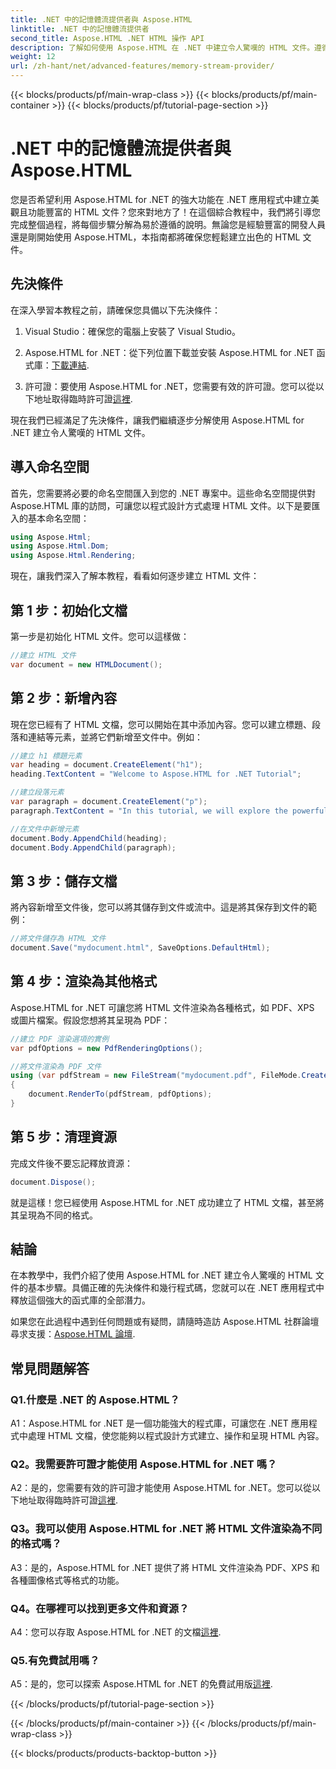 ```yaml
---
title: .NET 中的記憶體流提供者與 Aspose.HTML
linktitle: .NET 中的記憶體流提供者
second_title: Aspose.HTML .NET HTML 操作 API
description: 了解如何使用 Aspose.HTML 在 .NET 中建立令人驚嘆的 HTML 文件。遵循我們的分步教程並釋放 HTML 操作的力量。
weight: 12
url: /zh-hant/net/advanced-features/memory-stream-provider/
---
```


{{< blocks/products/pf/main-wrap-class >}}
{{< blocks/products/pf/main-container >}}
{{< blocks/products/pf/tutorial-page-section >}}

# .NET 中的記憶體流提供者與 Aspose.HTML


您是否希望利用 Aspose.HTML for .NET 的強大功能在 .NET 應用程式中建立美觀且功能豐富的 HTML 文件？您來對地方了！在這個綜合教程中，我們將引導您完成整個過程，將每個步驟分解為易於遵循的說明。無論您是經驗豐富的開發人員還是剛開始使用 Aspose.HTML，本指南都將確保您輕鬆建立出色的 HTML 文件。

## 先決條件

在深入學習本教程之前，請確保您具備以下先決條件：

1. Visual Studio：確保您的電腦上安裝了 Visual Studio。

2.  Aspose.HTML for .NET：從下列位置下載並安裝 Aspose.HTML for .NET 函式庫：[下載連結](https://releases.aspose.com/html/net/).

3. 許可證：要使用 Aspose.HTML for .NET，您需要有效的許可證。您可以從以下地址取得臨時許可證[這裡](https://purchase.aspose.com/temporary-license/).

現在我們已經滿足了先決條件，讓我們繼續逐步分解使用 Aspose.HTML for .NET 建立令人驚嘆的 HTML 文件。

## 導入命名空間

首先，您需要將必要的命名空間匯入到您的 .NET 專案中。這些命名空間提供對 Aspose.HTML 庫的訪問，可讓您以程式設計方式處理 HTML 文件。以下是要匯入的基本命名空間：

```csharp
using Aspose.Html;
using Aspose.Html.Dom;
using Aspose.Html.Rendering;
```

現在，讓我們深入了解本教程，看看如何逐步建立 HTML 文件：

## 第 1 步：初始化文檔

第一步是初始化 HTML 文件。您可以這樣做：

```csharp
//建立 HTML 文件
var document = new HTMLDocument();
```

## 第 2 步：新增內容

現在您已經有了 HTML 文檔，您可以開始在其中添加內容。您可以建立標題、段落和連結等元素，並將它們新增至文件中。例如：

```csharp
//建立 h1 標題元素
var heading = document.CreateElement("h1");
heading.TextContent = "Welcome to Aspose.HTML for .NET Tutorial";

//建立段落元素
var paragraph = document.CreateElement("p");
paragraph.TextContent = "In this tutorial, we will explore the powerful features of Aspose.HTML for .NET.";

//在文件中新增元素
document.Body.AppendChild(heading);
document.Body.AppendChild(paragraph);
```

## 第 3 步：儲存文檔

將內容新增至文件後，您可以將其儲存到文件或流中。這是將其保存到文件的範例：

```csharp
//將文件儲存為 HTML 文件
document.Save("mydocument.html", SaveOptions.DefaultHtml);
```

## 第 4 步：渲染為其他格式

Aspose.HTML for .NET 可讓您將 HTML 文件渲染為各種格式，如 PDF、XPS 或圖片檔案。假設您想將其呈現為 PDF：

```csharp
//建立 PDF 渲染選項的實例
var pdfOptions = new PdfRenderingOptions();

//將文件渲染為 PDF 文件
using (var pdfStream = new FileStream("mydocument.pdf", FileMode.Create))
{
    document.RenderTo(pdfStream, pdfOptions);
}
```

## 第 5 步：清理資源

完成文件後不要忘記釋放資源：

```csharp
document.Dispose();
```

就是這樣！您已經使用 Aspose.HTML for .NET 成功建立了 HTML 文檔，甚至將其呈現為不同的格式。

## 結論

在本教學中，我們介紹了使用 Aspose.HTML for .NET 建立令人驚嘆的 HTML 文件的基本步驟。具備正確的先決條件和幾行程式碼，您就可以在 .NET 應用程式中釋放這個強大的函式庫的全部潛力。

如果您在此過程中遇到任何問題或有疑問，請隨時造訪 Aspose.HTML 社群論壇尋求支援：[Aspose.HTML 論壇](https://forum.aspose.com/).

## 常見問題解答

### Q1.什麼是 .NET 的 Aspose.HTML？

A1：Aspose.HTML for .NET 是一個功能強大的程式庫，可讓您在 .NET 應用程式中處理 HTML 文檔，使您能夠以程式設計方式建立、操作和呈現 HTML 內容。

### Q2。我需要許可證才能使用 Aspose.HTML for .NET 嗎？

 A2：是的，您需要有效的許可證才能使用 Aspose.HTML for .NET。您可以從以下地址取得臨時許可證[這裡](https://purchase.aspose.com/temporary-license/).

### Q3。我可以使用 Aspose.HTML for .NET 將 HTML 文件渲染為不同的格式嗎？

A3：是的，Aspose.HTML for .NET 提供了將 HTML 文件渲染為 PDF、XPS 和各種圖像格式等格式的功能。

### Q4。在哪裡可以找到更多文件和資源？

 A4：您可以存取 Aspose.HTML for .NET 的文檔[這裡](https://reference.aspose.com/html/net/).

### Q5.有免費試用嗎？

 A5：是的，您可以探索 Aspose.HTML for .NET 的免費試用版[這裡](https://releases.aspose.com/).

{{< /blocks/products/pf/tutorial-page-section >}}

{{< /blocks/products/pf/main-container >}}
{{< /blocks/products/pf/main-wrap-class >}}

{{< blocks/products/products-backtop-button >}}
